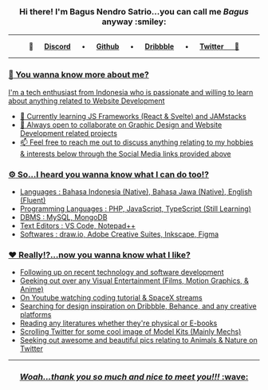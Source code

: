 <br>

<h3 align="center">
	Hi there! I'm Bagus Nendro Satrio...you can call me <em>Bagus</em> anyway :smiley:
</h3>
	
<hr>

<p align="center">  	
	💠 &emsp; 
	<a href="https://discord.com/users/RYS" target="_blank" rel="noreferrer"><b>Discord</b></a>
	&emsp;
	•
	&emsp;
	<a href="https://www.github.com/bagusnendro" target="_blank" rel="noreferrer"><b>Github</b></a>
	&emsp;
	•
	&emsp;
	<a href="https://www.dribbble.com/nendrowww" target="_blank" rel="noreferrer"><b>Dribbble</b></a>
	&emsp;
	•
	&emsp;
	<a href="https://www.twitter.com/nendro_dev" target="_blank" rel="noreferrer"><b>Twitter</b></>
	 &emsp; 💠
</p>
	
<hr>

### :rocket: You wanna know more about me?
I'm a tech enthusiast from Indonesia who is passionate and willing to learn about anything related to Website Development

*   📖	Currently learning JS Frameworks (React & Svelte) and JAMstacks
*   🤝	Always open to collaborate on Graphic Design and Website Development related projects
*	📫	Feel free to reach me out to discuss anything relating to my hobbies & interests below through the Social Media links provided above

### :gear: So...I heard you wanna know what I can do too!?

*	Languages : Bahasa Indonesia (Native), Bahasa Jawa (Native), English (Fluent)
*	Programming Languages : PHP, JavaScript, TypeScript (Still Learning)
*	DBMS : MySQL, MongoDB
*	Text Editors :	VS Code, Notepad++
*	Softwares : draw.io, Adobe Creative Suites, Inkscape, Figma

### :heart: Really!?...now you wanna know what I like?
*	Following up on recent technology and software development
*	Geeking out over any Visual Entertainment (Films, Motion Graphics, & Anime)
*	On Youtube watching coding tutorial & SpaceX streams
*	Searching for design inspiration on Dribbble, Behance, and any creative platforms
*	Reading any literatures whether they're physical or E-books
*	Scrolling Twitter for some cool image of Model Kits (Mainly Mechs)
*	Seeking out awesome and beautiful pics relating to Animals & Nature on Twitter

<hr>

<h3 align="center">
	<em>Woah...thank you so much and nice to meet you!!!</em> :wave:
</h3>
